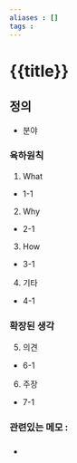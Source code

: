 ```yaml
---
aliases : []
tags : 
---
```


# {{title}}

## 정의
- 분야

### 육하원칙
1. What
+ 1-1
2. Why
+ 2-1
3. How
+ 3-1
4. 기타
+ 4-1
### 확장된 생각
5. 의견
+ 6-1 
6. 주장
+ 7-1

### 관련있는 메모 : 
- ###
